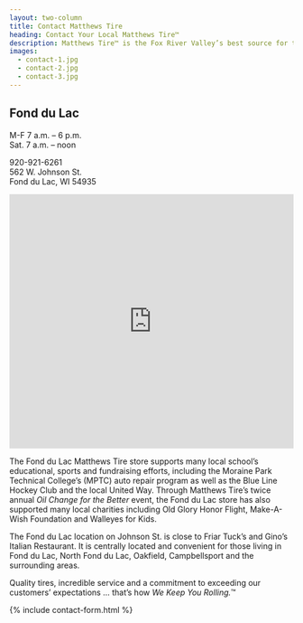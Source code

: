 ```yaml
---
layout: two-column
title: Contact Matthews Tire
heading: Contact Your Local Matthews Tire™
description: Matthews Tire™ is the Fox River Valley’s best source for tires and auto service. Customers in Green Bay, Appleton, Fond du Lac and Waupaca trust Matthews Tire.
images:
  - contact-1.jpg
  - contact-2.jpg
  - contact-3.jpg
---
```


## Fond du Lac

M-F 7 a.m. – 6 p.m. <br>
Sat. 7 a.m. – noon

920-921-6261 <br>
562 W. Johnson St. <br>
Fond du Lac, WI 54935

<iframe src="https://www.google.com/maps/embed?pb=!1m14!1m8!1m3!1d11521.838858644041!2d-88.468365!3d43.784073!3m2!1i1024!2i768!4f13.1!3m3!1m2!1s0x0%3A0x728177ce17a90725!2sMatthews+Tire+%26+Auto+Services+Center!5e0!3m2!1sen!2sus!4v1541094339093" width="100%" height="450" frameborder="0" style="border:0" allowfullscreen></iframe>

The Fond du Lac Matthews Tire store supports many local school’s educational, sports and fundraising efforts, including the Moraine Park Technical College’s (MPTC) auto repair program as well as the Blue Line Hockey Club and the local United Way. Through Matthews Tire’s twice annual *Oil Change for the Better* event, the Fond du Lac store has also supported many local charities including Old Glory Honor Flight, Make-A-Wish Foundation and Walleyes for Kids.

The Fond du Lac location on Johnson St. is close to Friar Tuck’s and Gino’s Italian Restaurant. It is centrally located and convenient for those living in Fond du Lac, North Fond du Lac, Oakfield, Campbellsport and the surrounding areas.

Quality tires, incredible service and a commitment to exceeding our customers’ expectations … that’s how *We Keep You Rolling.*™

{% include contact-form.html %}
